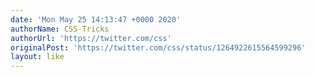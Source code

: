```yaml
---
date: 'Mon May 25 14:13:47 +0000 2020'
authorName: CSS-Tricks
authorUrl: 'https://twitter.com/css'
originalPost: 'https://twitter.com/css/status/1264922615564599296'
layout: like
---
```

